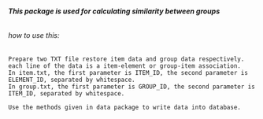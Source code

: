 ###### **This package is used for calculating similarity between groups**

###### how to use this:
    Prepare two TXT file restore item data and group data respectively.
    each line of the data is a item-element or group-item association.
    In item.txt, the first parameter is ITEM_ID, the second parameter is ELEMENT_ID, separated by whitespace.
    In group.txt, the first parameter is GROUP_ID, the second parameter is ITEM_ID, separated by whitespace.
    
    Use the methods given in data package to write data into database.